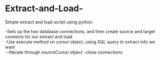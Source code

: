 # Extract-and-Load-
Simple extract and load script using python<br>

-Sets up the two database connections, and then create source and target connects for our extract and load<br>
-Use execute method on cursor object, using SQL query to extract info we want<br>
--Itterate through sourceCursor object -close connections

